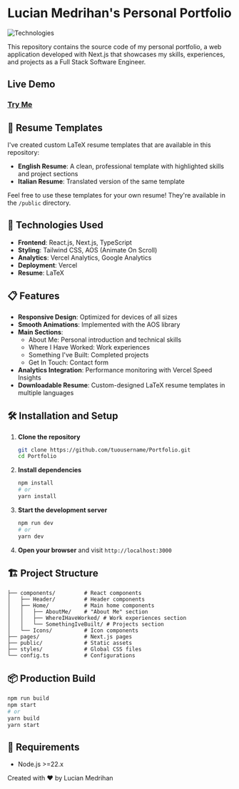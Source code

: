# Lucian Medrihan's Personal Portfolio

![Technologies](https://img.shields.io/badge/Tech-Next.js%20%7C%20React%20%7C%20TypeScript%20%7C%20Tailwind-blue)

This repository contains the source code of my personal portfolio, a web application developed with Next.js that showcases my skills, experiences, and projects as a Full Stack Software Engineer.

## Live Demo

### [Try Me](https://1vcian.github.io/Portfolio/)

## 📄 Resume Templates

I've created custom LaTeX resume templates that are available in this repository:

- **English Resume**: A clean, professional template with highlighted skills and project sections
- **Italian Resume**: Translated version of the same template

Feel free to use these templates for your own resume! They're available in the `/public` directory.

## 🚀 Technologies Used

- **Frontend**: React.js, Next.js, TypeScript
- **Styling**: Tailwind CSS, AOS (Animate On Scroll)
- **Analytics**: Vercel Analytics, Google Analytics
- **Deployment**: Vercel
- **Resume**: LaTeX

## 📋 Features

- **Responsive Design**: Optimized for devices of all sizes
- **Smooth Animations**: Implemented with the AOS library
- **Main Sections**:
  - About Me: Personal introduction and technical skills
  - Where I Have Worked: Work experiences
  - Something I've Built: Completed projects
  - Get In Touch: Contact form
- **Analytics Integration**: Performance monitoring with Vercel Speed Insights
- **Downloadable Resume**: Custom-designed LaTeX resume templates in multiple languages

## 🛠️ Installation and Setup

1. **Clone the repository**
   ```bash
   git clone https://github.com/tuousername/Portfolio.git
   cd Portfolio
   ```

2. **Install dependencies**
   ```bash
   npm install
   # or
   yarn install
   ```

3. **Start the development server**
   ```bash
   npm run dev
   # or
   yarn dev
   ```

4. **Open your browser** and visit `http://localhost:3000`

## 🏗️ Project Structure

```
├── components/         # React components
│   ├── Header/         # Header components
│   ├── Home/           # Main home components
│   │   ├── AboutMe/    # "About Me" section
│   │   ├── WhereIHaveWorked/ # Work experiences section
│   │   └── SomethingIveBuilt/ # Projects section
│   └── Icons/          # Icon components
├── pages/              # Next.js pages
├── public/             # Static assets
├── styles/             # Global CSS files
└── config.ts           # Configurations
```

## 📦 Production Build

```bash
npm run build
npm start
# or
yarn build
yarn start
```

## 🔧 Requirements

- Node.js >=22.x

Created with ❤️ by Lucian Medrihan